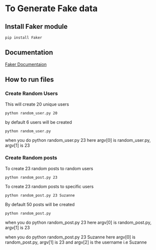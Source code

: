# To Generate Fake data

## Install Faker module

```
pip install Faker
```

## Documentation

[Faker Documentaion](https://faker.readthedocs.io/en/stable/ "Faker")



## How to run files

### Create Random Users


This will create 20 unique users

```
python random_user.py 20
```

by default 6 users will be created

```
python random_user.py
```


when you do python random_user.py 23 here argv[0] is random_user.py, argv[1] is 23


### Create Random posts


To create 23 random posts to random users

```
python random_post.py 23
```

To create 23 random posts to specific users

```
python random_post.py 23 Suzanne
```

By default 50 posts will be created

```
python random_post.py
```



when you do python random_post.py 23 here argv[0] is random_post.py, argv[1] is 23

when you do python random_post.py 23 Suzanne here argv[0] is random_post.py, argv[1] is 23 and argv[2] is the username i.e Suzanne
        

